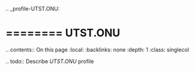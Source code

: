 .. _profile-UTST.ONU:

========
UTST.ONU
========

.. contents:: On this page
    :local:
    :backlinks: none
    :depth: 1
    :class: singlecol

.. todo::
    Describe *UTST.ONU* profile

